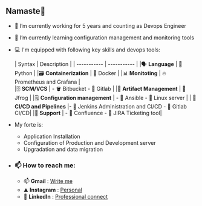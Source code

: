 ## Namaste👋

- 🔭 I’m currently working for 5 years and counting as Devops Engineer
- 🌱 I’m currently learning configuration management and monitoring tools
- 💻 I'm equipped with following key skills and devops tools:

  | Syntax      | Description |
| ----------- | ----------- |
|🗣️ **Language** | 🐍 Python |
|🗃️ **Containerization** | 🐋 Docker |
|📊 **Monitoting** | 🔥 Prometheus and Grafana |    
|🗄️ **SCM/VCS** | - 🪣 Bitbucket  - 🦇 Gitlab |
|🫙 **Artifact Management** | 🐸 Jfrog | 
|🗒️ **Configuration management** | - 🧮 Ansible - 🐧 Linux server |
| 🔌 **CI/CD and Pipelines** |- 📓 Jenkins Administration and CI/CD  - 🦇 Gitlab CI/CD|
|🤝 **Support** | - 📰 Confluence - 🎫 JIRA Ticketing tool|

- My forte is:
  - Application Installation
  - Configuration of Production and Development server
  - Upgradation and data migration

- ### 📫 How to reach me: 
  - 📫 **Gmail** : [Write me](mailto:jaytparekh712@gmail.com)
  - ⛰️ **Instagram** : [Personal](https://www.instagram.com/jay_parekh_jp/)
  - 🏢 **LinkedIn** : [Professional connect](https://www.linkedin.com/in/jay-parekh-56392ba8/)

